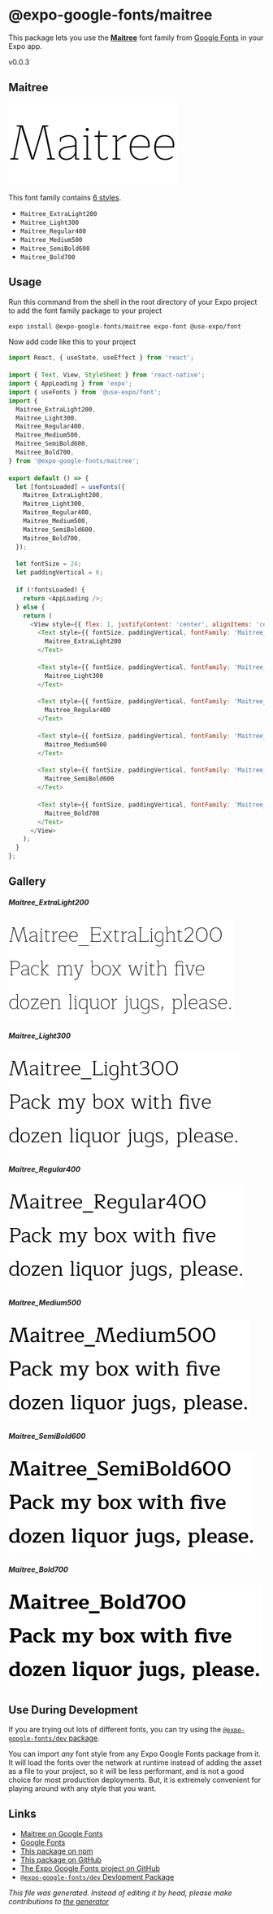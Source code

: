 # @expo-google-fonts/maitree

This package lets you use the [**Maitree**](https://fonts.google.com/specimen/Maitree) font family from [Google Fonts](https://fonts.google.com/) in your Expo app.

v0.0.3

## Maitree

![Maitree](./font-family.png)

This font family contains [6 styles](#gallery).

- `Maitree_ExtraLight200`
- `Maitree_Light300`
- `Maitree_Regular400`
- `Maitree_Medium500`
- `Maitree_SemiBold600`
- `Maitree_Bold700`

## Usage

Run this command from the shell in the root directory of your Expo project to add the font family package to your project
```sh
expo install @expo-google-fonts/maitree expo-font @use-expo/font
```

Now add code like this to your project
```js
import React, { useState, useEffect } from 'react';

import { Text, View, StyleSheet } from 'react-native';
import { AppLoading } from 'expo';
import { useFonts } from '@use-expo/font';
import {
  Maitree_ExtraLight200,
  Maitree_Light300,
  Maitree_Regular400,
  Maitree_Medium500,
  Maitree_SemiBold600,
  Maitree_Bold700,
} from '@expo-google-fonts/maitree';

export default () => {
  let [fontsLoaded] = useFonts({
    Maitree_ExtraLight200,
    Maitree_Light300,
    Maitree_Regular400,
    Maitree_Medium500,
    Maitree_SemiBold600,
    Maitree_Bold700,
  });

  let fontSize = 24;
  let paddingVertical = 6;

  if (!fontsLoaded) {
    return <AppLoading />;
  } else {
    return (
      <View style={{ flex: 1, justifyContent: 'center', alignItems: 'center' }}>
        <Text style={{ fontSize, paddingVertical, fontFamily: 'Maitree_ExtraLight200' }}>
          Maitree_ExtraLight200
        </Text>

        <Text style={{ fontSize, paddingVertical, fontFamily: 'Maitree_Light300' }}>
          Maitree_Light300
        </Text>

        <Text style={{ fontSize, paddingVertical, fontFamily: 'Maitree_Regular400' }}>
          Maitree_Regular400
        </Text>

        <Text style={{ fontSize, paddingVertical, fontFamily: 'Maitree_Medium500' }}>
          Maitree_Medium500
        </Text>

        <Text style={{ fontSize, paddingVertical, fontFamily: 'Maitree_SemiBold600' }}>
          Maitree_SemiBold600
        </Text>

        <Text style={{ fontSize, paddingVertical, fontFamily: 'Maitree_Bold700' }}>
          Maitree_Bold700
        </Text>
      </View>
    );
  }
};

```

## Gallery

##### Maitree_ExtraLight200
![Maitree_ExtraLight200](./0739208db7083eb1320ec06ca68d5399840b972ed04401c338c373289f55ea74.ttf.png)

##### Maitree_Light300
![Maitree_Light300](./19f05ca05c789289a2d8b35a68f7d2eb186a1bdbb47ff7d630f96485b8d06f67.ttf.png)

##### Maitree_Regular400
![Maitree_Regular400](./acbe712e2f0c98c52be38409f5b250521e6124b9af003a579b4c94e4e1ad0f49.ttf.png)

##### Maitree_Medium500
![Maitree_Medium500](./40f80d32ae82b7f67fe5a2ba972ccaecdf4b1cafee213b04baf2deb885eaf0a5.ttf.png)

##### Maitree_SemiBold600
![Maitree_SemiBold600](./fa9e3fc69089c2a19cf33871b62432a04f1b7d8bbb7faa0150665802ed267f0e.ttf.png)

##### Maitree_Bold700
![Maitree_Bold700](./0dd3d4080658f7cdb11b91c35ec62b8ff94caac9d5808f03343f66556b2f0ed9.ttf.png)


## Use During Development

If you are trying out lots of different fonts, you can try using the [`@expo-google-fonts/dev` package](https://www.npmjs.com/package/@expo-google-fonts/dev).

You can import *any* font style from any Expo Google Fonts package from it. It will load the fonts
over the network at runtime instead of adding the asset as a file to your project, so it will be 
less performant, and is not a good choice for most production deployments. But, it is extremely convenient
for playing around with any style that you want.

## Links

- [Maitree on Google Fonts](https://fonts.google.com/specimen/Maitree)
- [Google Fonts](https://fonts.google.com/)
- [This package on npm](https://www.npmjs.com/package/@expo-google-fonts/maitree)
- [This package on GitHub](https://github.com/expo/google-fonts/tree/master/font-packages/maitree)
- [The Expo Google Fonts project on GitHub](https://github.com/expo/google-fonts)
- [`@expo-google-fonts/dev` Devlopment Package](https://github.com/expo/google-fonts/tree/master/font-packages/dev)


*This file was generated. Instead of editing it by head, please make contributions to [the generator](https://github.com/expo/google-fonts/tree/master/packages/generator)*
